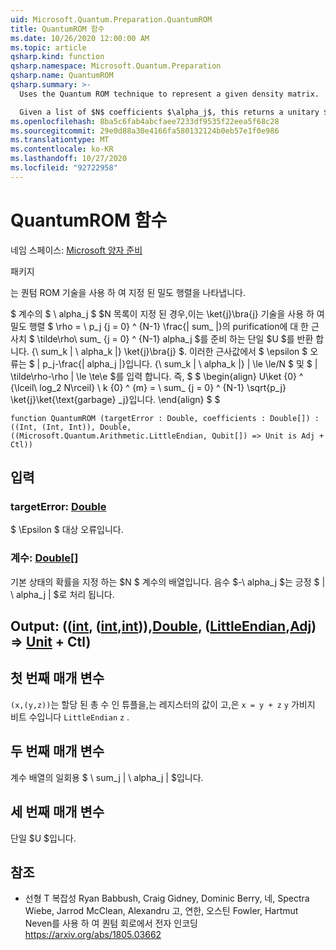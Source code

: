 ```yaml
---
uid: Microsoft.Quantum.Preparation.QuantumROM
title: QuantumROM 함수
ms.date: 10/26/2020 12:00:00 AM
ms.topic: article
qsharp.kind: function
qsharp.namespace: Microsoft.Quantum.Preparation
qsharp.name: QuantumROM
qsharp.summary: >-
  Uses the Quantum ROM technique to represent a given density matrix.

  Given a list of $N$ coefficients $\alpha_j$, this returns a unitary $U$ that uses the Quantum-ROM technique to prepare an approximation  $\tilde\rho\sum_{j=0}^{N-1}p_j\ket{j}\bra{j}$ of the purification of the density matrix $\rho=\sum_{j=0}^{N-1}\frac{|alpha_j|}{\sum_k |\alpha_k|}\ket{j}\bra{j}$. In this approximation, the error $\epsilon$ is such that $|p_j-\frac{|alpha_j|}{\sum_k |\alpha_k|}|\le \epsilon / N$ and $\|\tilde\rho - \rho\| \le \epsilon$. In other words, $$ \begin{align} U\ket{0}^{\lceil\log_2 N\rceil}\ket{0}^{m}=\sum_{j=0}^{N-1}\sqrt{p_j} \ket{j}\ket{\text{garbage}_j}. \end{align} $$
ms.openlocfilehash: 8ba5c6fab4abcfaee7233df9535f22eea5f68c28
ms.sourcegitcommit: 29e0d88a30e4166fa580132124b0eb57e1f0e986
ms.translationtype: MT
ms.contentlocale: ko-KR
ms.lasthandoff: 10/27/2020
ms.locfileid: "92722958"
---
```

# <a name="quantumrom-function"></a>QuantumROM 함수

네임 스페이스: [Microsoft 양자 준비](xref:Microsoft.Quantum.Preparation)

패키지 [](https://nuget.org/packages/)


는 퀀텀 ROM 기술을 사용 하 여 지정 된 밀도 행렬을 나타냅니다.

$ 계수의 $ \ alpha_j $ $N 목록이 지정 된 경우,이는 \ket{j}\bra{j} 기술을 사용 하 여 밀도 행렬 $ \rho = \ p_j {j = 0} ^ {N-1} \frac{| sum_ |}의 purification에 대 한 근사치 $ \tilde\rho\ sum_ {j = 0} ^ {N-1} alpha_j $를 준비 하는 단일 $U $를 반환 합니다. {\ sum_k | \ alpha_k |} \ket{j}\bra{j} $. 이러한 근사값에서 $ \epsilon $ 오류는 $ | p_j-\frac{| alpha_j |}입니다. {\ sum_k | \ alpha_k |} | \le \le/N $ 및 $ \| \tilde\rho-\rho \| \le \te\e $를 입력 합니다. 즉, $ $ \begin{align} U\ket {0} ^ {\lceil\ log_2 N\rceil} \ k {0} ^ {m} = \ sum_ {j = 0} ^ {N-1} \sqrt{p_j} \ket{j}\ket{\text{garbage} _j}입니다.
\end{align} $ $

```qsharp
function QuantumROM (targetError : Double, coefficients : Double[]) : ((Int, (Int, Int)), Double, ((Microsoft.Quantum.Arithmetic.LittleEndian, Qubit[]) => Unit is Adj + Ctl))
```


## <a name="input"></a>입력

### <a name="targeterror--double"></a>targetError: [Double](xref:microsoft.quantum.lang-ref.double)

$ \Epsilon $ 대상 오류입니다.


### <a name="coefficients--double"></a>계수: [Double](xref:microsoft.quantum.lang-ref.double)[]

기본 상태의 확률을 지정 하는 $N $ 계수의 배열입니다.
음수 $-\ alpha_j $는 긍정 $ | \ alpha_j | $로 처리 됩니다.



## <a name="output--intintintdoublelittleendianqubit--unit-adj--ctl"></a>Output: (([int](xref:microsoft.quantum.lang-ref.int), ([int](xref:microsoft.quantum.lang-ref.int),[int](xref:microsoft.quantum.lang-ref.int))),[Double](xref:microsoft.quantum.lang-ref.double), ([LittleEndian](xref:Microsoft.Quantum.Arithmetic.LittleEndian),[Adj](xref:microsoft.quantum.lang-ref.qubit)) => [Unit](xref:microsoft.quantum.lang-ref.unit) + Ctl)

## <a name="first-parameter"></a>첫 번째 매개 변수

`(x,(y,z))`는 할당 된 총 수 인 튜플을,는 레지스터의 값이 고,은 `x = y + z` `y` 가비지 비트 수입니다 `LittleEndian` `z` .

## <a name="second-parameter"></a>두 번째 매개 변수

계수 배열의 일회용 $ \ sum_j | \ alpha_j | $입니다.

## <a name="third-parameter"></a>세 번째 매개 변수

단일 $U $입니다.

## <a name="references"></a>참조

- 선형 T 복잡성 Ryan Babbush, Craig Gidney, Dominic Berry, 네, Spectra Wiebe, Jarrod McClean, Alexandru 고, 연한, 오스틴 Fowler, Hartmut Neven를 사용 하 여 퀀텀 회로에서 전자 인코딩 https://arxiv.org/abs/1805.03662